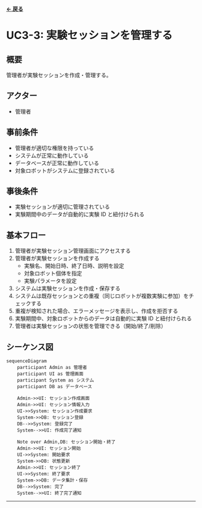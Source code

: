 **[← 戻る](index.md)**

# UC3-3: 実験セッションを管理する

## 概要

管理者が実験セッションを作成・管理する。

## アクター

- 管理者

## 事前条件

- 管理者が適切な権限を持っている
- システムが正常に動作している
- データベースが正常に動作している
- 対象ロボットがシステムに登録されている

## 事後条件

- 実験セッションが適切に管理されている
- 実験期間中のデータが自動的に実験 ID と紐付けられる

## 基本フロー

1. 管理者が実験セッション管理画面にアクセスする
2. 管理者が実験セッションを作成する
   - 実験名、開始日時、終了日時、説明を設定
   - 対象ロボット個体を指定
   - 実験パラメータを設定
3. システムは実験セッションを作成・保存する
4. システムは既存セッションとの重複（同じロボットが複数実験に参加）をチェックする
5. 重複が検知された場合、エラーメッセージを表示し、作成を拒否する
6. 実験期間中、対象ロボットからのデータは自動的に実験 ID と紐付けられる
7. 管理者は実験セッションの状態を管理できる（開始/終了/削除）

## シーケンス図

```mermaid
sequenceDiagram
    participant Admin as 管理者
    participant UI as 管理画面
    participant System as システム
    participant DB as データベース

    Admin->>UI: セッション作成画面
    Admin->>UI: セッション情報入力
    UI->>System: セッション作成要求
    System->>DB: セッション登録
    DB-->>System: 登録完了
    System-->>UI: 作成完了通知

    Note over Admin,DB: セッション開始・終了
    Admin->>UI: セッション開始
    UI->>System: 開始要求
    System->>DB: 状態更新
    Admin->>UI: セッション終了
    UI->>System: 終了要求
    System->>DB: データ集計・保存
    DB-->>System: 完了
    System-->>UI: 終了完了通知
```

---
